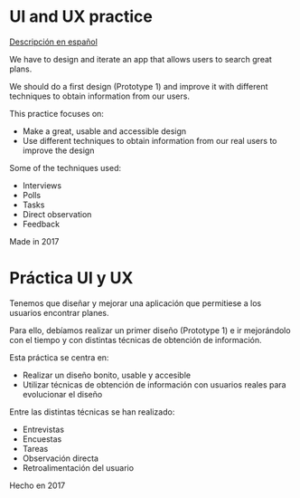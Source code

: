 # UI and UX practice

[Descripción en español](#espanol)

We have to design and iterate an app that allows users to search great plans.

We should do a first design (Prototype 1) and improve it with different techniques to obtain information from our users.

This practice focuses on:

- Make a great, usable and accessible design
- Use different techniques to obtain information from our real users to improve the design

Some of the techniques used:

- Interviews
- Polls
- Tasks
- Direct observation
- Feedback

Made in 2017

<a name=“espanol”></a>

# Práctica UI y UX

Tenemos que diseñar y mejorar una aplicación que permitiese a los usuarios encontrar planes.

Para ello, debíamos realizar un primer diseño (Prototype 1) e ir mejorándolo con el tiempo y con distintas técnicas de obtención de información.

Esta práctica se centra en:

- Realizar un diseño bonito, usable y accesible
- Utilizar técnicas de obtención de información con usuarios reales para evolucionar el diseño

Entre las distintas técnicas se han realizado:

- Entrevistas
- Encuestas
- Tareas
- Observación directa
- Retroalimentación del usuario


Hecho en 2017
